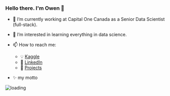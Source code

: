 ### Hello there. I'm Owen 👋

<!--
**couyang24/couyang24** is a ✨ _special_ ✨ repository because its `README.md` (this file) appears on your GitHub profile.
-->

- 🔭 I’m currently working at Capital One Canada as a Senior Data Scientist (full-stack).
- 🌱 I’m interested in learning everything in data science.
- 📫 How to reach me: 
  - :bulb: [Kaggle](https://www.kaggle.com/couyang)
  - :office: [LinkedIn](https://www.linkedin.com/in/owenouyang/)
  - :dart: [Projects](https://couyang24.github.io/)

- ✨ my motto

![loading](https://i.imgur.com/PoGu7Sh.gif)
